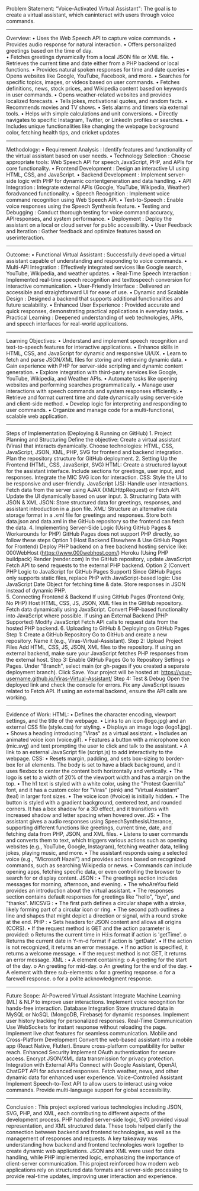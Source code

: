 Problem Statement:
        “Voice-Activated Virtual Assistant": The goal is to create a virtual assistant, which caninteract with users through voice commands.
____________________________________________________________________________________________________________________________________________________________________________________________________________________

Overview: 
    • Uses the Web Speech API to capture voice commands.
    • Provides audio response for natural interaction.
    • Offers personalized greetings based on the time of day.   
    • Fetches greetings dynamically from a local JSON file or XML file.
    • Retrieves the current time and date either from a PHP backend or local functions.
    • Provides natural spoken responses for time and date queries
    • Opens websites like Google, YouTube, Facebook, and more.
    • Searches for specific topics, images, or videos based on user commands.
    • Fetches definitions, news, stock prices, and Wikipedia content based on keywords in user commands.
    • Opens weather-related websites and provides localized forecasts.
    • Tells jokes, motivational quotes, and random facts.
    • Recommends movies and TV shows.
    • Sets alarms and timers via external tools.
    • Helps with simple calculations and unit conversions.
    • Directly navigates to specific Instagram, Twitter, or LinkedIn profiles or searches.
    • Includes unique functionalities like changing the webpage background color, fetching health tips, and cricket updates
________________________________________________________________________________________________________________________________________________________________________________________________________________

Methodology:
    • Requirement Analysis : Identify features and functionality of the virtual assistant based on user needs.
    • Technology Selection : Choose appropriate tools: Web Speech API for speech,JavaScript, PHP, and APIs for core functionality.
    • Frontend Development : Design an interactive UI using HTML, CSS, and JavaScript.
    • Backend Development : Implement server-side logic with PHP for dynamic contentgeneration and data handling.
    • API Integration : Integrate external APIs (Google, YouTube, Wikipedia, Weather) foradvanced functionality.
    • Speech Recognition : Implement voice command recognition using Web Speech API.
    • Text-to-Speech : Enable voice responses using the Speech Synthesis feature.
    • Testing and Debugging : Conduct thorough testing for voice command accuracy, APIresponses, and system performance.
    • Deployment : Deploy the assistant on a local or cloud server for public accessibility.
    • User Feedback and Iteration : Gather feedback and optimize features based on userinteraction. 
__________________________________________________________________________________________________________________________________________________________________________________________________________________

Outcome:
    • Functional Virtual Assistant : Successfully developed a virtual assistant capable of understanding and responding to voice commands.
    • Multi-API Integration : Effectively integrated services like Google search, YouTube, Wikipedia, and weather updates.
    • Real-Time Speech Interaction : Implemented real-time speech recognition and texttospeech conversion for interactive communication.
    • User-Friendly Interface : Delivered an accessible and straightforward UI for ease of use.
    • Dynamic and Scalable Design : Designed a backend that supports additional functionalities and future scalability.
    • Enhanced User Experience : Provided accurate and quick responses, demonstrating practical applications in everyday tasks.
    • Practical Learning : Deepened understanding of web technologies, APIs, and speech interfaces for real-world applications.
____________________________________________________________________________________________________________________________________________________________________________________________________________________

Learning Objectives:
    • Understand and implement speech recognition and text-to-speech features for interactive applications.
    • Enhance skills in HTML, CSS, and JavaScript for dynamic and responsive UI/UX.
    • Learn to fetch and parse JSON/XML files for storing and retrieving dynamic data.
    • Gain experience with PHP for server-side scripting and dynamic content generation.
    • Explore integration with third-party services like Google, YouTube, Wikipedia, and Weather APIs.
    • Automate tasks like opening websites and performing searches programmatically.
    • Manage user interactions with speech commands and system responses efficiently.
    • Retrieve and format current time and date dynamically using server-side and client-side method.
    • Develop logic for interpreting and responding to user commands.
    • Organize and manage code for a multi-functional, scalable web application. 
    
____________________________________________________________________________________________________________________________________________________________________________________________________________________

Steps of Implementation (Deploying & Running on GitHub)
    1. Project Planning and Structuring
        Define the objective: 
          Create a virtual assistant (Viras) that interacts dynamically.
        Choose technologies: 
          HTML, CSS, JavaScript, JSON, XML, PHP, SVG for frontend and backend integration.
        Plan the repository structure for GitHub deployment.
    2. Setting Up the Frontend (HTML, CSS, JavaScript, SVG)
        HTML:
          Create a structured layout for the assistant interface.
          Include sections for greetings, user input, and responses.
          Integrate the MIC SVG icon for interaction.
        CSS:
          Style the UI to be responsive and user-friendly.
        JavaScript (JS):
          Handle user interactions.
          Fetch data from the server using AJAX (XMLHttpRequest) or Fetch API.
          Update the UI dynamically based on user input.
    3. Structuring Data with JSON & XML
        JSON:
          Store structured data for greetings, responses, and assistant introduction in a .json file.
        XML:
          Structure an alternative data storage format in a .xml file for greetings and responses.
          Store both data.json and data.xml in the GitHub repository so the frontend can fetch the data.
    4. Implementing Server-Side Logic (Using GitHub Pages & Workarounds for PHP)
        GitHub Pages does not support PHP directly, so follow these steps
         Option 1 (Host Backend Elsewhere & Use GitHub Pages for Frontend)
            Deploy PHP backend on a free backend hosting service like:
            000WebHost (https://www.000webhost.com/)
            Heroku (Using PHP buildpack)
            Render (render.com)
            In the GitHub repository, update JavaScript Fetch API to send requests to the external PHP backend.
          Option 2 (Convert PHP Logic to JavaScript for GitHub Pages Support)
            Since GitHub Pages only supports static files, replace PHP with JavaScript-based logic:
            Use JavaScript Date Object for fetching time & date.
            Store responses in JSON instead of dynamic PHP.       
    5. Connecting Frontend & Backend
         If using GitHub Pages (Frontend Only, No PHP)
         Host HTML, CSS, JS, JSON, XML files in the GitHub repository.
         Fetch data dynamically using JavaScript.
         Convert PHP-based functionality into JavaScript where possible.
         If using an External Backend (PHP Supported)
         Modify JavaScript Fetch API calls to request data from the hosted PHP backend.
    6. Uploading to GitHub & Deploying on GitHub Pages
      Step 1: Create a GitHub Repository
          Go to GitHub and create a new repository.
          Name it (e.g., Viras-Virtual-Assistant).
      Step 2: Upload Project Files
          Add HTML, CSS, JS, JSON, XML files to the repository.
          If using an external backend, make sure your JavaScript fetches PHP responses from the external host.
      Step 3: Enable GitHub Pages
          Go to Repository Settings → Pages.
          Under "Branch", select main (or gh-pages if you created a separate deployment branch).
          Click Save.
          Your project will be hosted at: https://your-username.github.io/Viras-Virtual-Assistant/
      Step 4: Test & Debug
              Open the deployed link and check the console for errors.
              Fix any JavaScript issues related to Fetch API.
              If using an external backend, ensure the API calls are working.
____________________________________________________________________________________________________________________________________________________________________________________________________________________
              
Evidence of Work:
    HTML:
      • Defines the character encoding, viewport settings, and the title of the webpage.
      • Links to an icon (logo.jpg) and an external CSS file (style.css) for styling.
      • Displays an image logo (logo1.jpg).
      • Shows a heading introducing "Viras" as a virtual assistant.
      • Includes an animated voice icon (voice.gif).
      • Features a button with a microphone icon (mic.svg) and text prompting the user to click and talk to the assistant.
      • A link to an external JavaScript file (script.js) to add interactivity to the webpage. 
    CSS:
      • Resets margin, padding, and sets box-sizing to border-box for all elements. The body is set to have a black background, and it uses flexbox to center the content both horizontally and vertically.
      • The logo is set to a width of 20% of the viewport width and has a margin on the top.
      • The h1 text is styled with a white color, using the "Protest Guerrilla" font, and it has a custom color for "Viras" (pink) and "Virtual Assistant" (teal) in larger font sizes.
      • The voice icon (#voice) is initially hidden.
      • The button is styled with a gradient background, centered text, and rounded corners. It has a box shadow for a 3D effect, and it transitions with increased shadow and letter spacing when hovered over. 
    JS:
      • The assistant gives a audio responses using SpeechSynthesisUtterance, supporting different functions like greetings, current time, date, and fetching data from PHP, JSON, and XML files.
      • Listens to user commands and converts them to text, which triggers various actions such as opening websites (e.g., YouTube, Google, Instagram), fetching weather data, telling jokes, playing music, and more.
      • The assistant responds using a selected voice (e.g., "Microsoft Hazel") and provides actions based on recognized commands, such as searching Wikipedia or news.
      • Commands can include opening apps, fetching specific data, or even controlling the browser to search for or display content. 
    JSON :
      • The greetings section includes messages for morning, afternoon, and evening.
      • The whoAreYou field provides an introduction about the virtual assistant.
      • The responses section contains default responses for greetings like "hello", "bye", and "thanks". 
    MICSVG :
      • The first path defines a circular shape with a stroke, likely forming part of a circular icon or ring.
      • The second path outlines a line and shapes that might depict a direction or signal, with a round stroke at the end. 
    PHP :
      • Sets headers for JSON content and allows all origins (CORS).
      • If the request method is GET and the action parameter is provided: o Returns the current time in H:i:s format if action is 'getTime'. o Returns the current date in Y-m-d format if action is 'getDate'.
      • If the action is not recognized, it returns an error message.
      • If no action is specified, it returns a welcome message.
      • If the request method is not GET, it returns an error message. 
    XML :
      • A <greetings> element containing:
        o A <morning> greeting for the start of the day.
        o An <afternoon> greeting for mid-day.
        o An <evening> greeting for the end of the day.
      • A <responses> element with three sub-elements:
        o <hello> for a greeting response. o <bye> for a farewell response.
        o <thanks> for a polite acknowledgment response. 
        
____________________________________________________________________________________________________________________________________________________________________________________________________________________

Future Scope:
    AI-Powered Virtual Assistant
      Integrate Machine Learning (ML) & NLP to improve user interactions.
      Implement voice recognition for hands-free interaction.
    Database Integration
      Store structured data in MySQL or NoSQL (MongoDB, Firebase) for dynamic responses.
      Implement user history tracking for personalized responses.
    Real-Time Communication
      Use WebSockets for instant response without reloading the page.
      Implement live chat features for seamless communication.
    Mobile and Cross-Platform Development
      Convert the web-based assistant into a mobile app (React Native, Flutter).
      Ensure cross-platform compatibility for better reach.
    Enhanced Security
      Implement OAuth authentication for secure access.
      Encrypt JSON/XML data transmission for privacy protection.
    Integration with External APIs
      Connect with Google Assistant, OpenAI, ChatGPT API for advanced responses.
      Fetch weather, news, and other dynamic data for enhanced user experience.
    Voice-Controlled Assistant
      Implement Speech-to-Text API to allow users to interact using voice commands.
      Provide multi-language support for global accessibility.
      
____________________________________________________________________________________________________________________________________________________________________________________________________________________

Conclusion : 
        This project explored various technologies including JSON, SVG, PHP, and XML, each contributing to different aspects of the development process. PHP handled server-side logic, SVG provided visual 
        representation, and XML structured data. These tools helped clarify the connection between backend and frontend technologies, as well as the management of responses and requests. A key takeaway was 
        understanding how backend and frontend technologies work together to create dynamic web applications. JSON and XML were used for data handling, while PHP implemented logic, emphasizing the importance 
        of client-server communication.  This project reinforced how modern web applications rely on structured data formats and server-side processing to provide real-time updates, improving user interaction 
        and experience.

____________________________________________________________________________________________________________________________________________________________________________________________________________________
